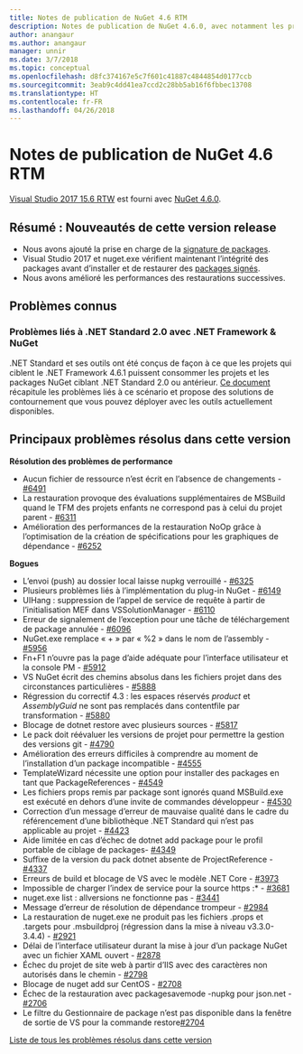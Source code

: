```yaml
---
title: Notes de publication de NuGet 4.6 RTM
description: Notes de publication de NuGet 4.6.0, avec notamment les problèmes connus, les correctifs de bogues, les fonctionnalités ajoutées et les DCR.
author: anangaur
ms.author: anangaur
manager: unnir
ms.date: 3/7/2018
ms.topic: conceptual
ms.openlocfilehash: d8fc374167e5c7f601c41887c4844854d0177ccb
ms.sourcegitcommit: 3eab9c4dd41ea7ccd2c28bb5ab16f6fbbec13708
ms.translationtype: HT
ms.contentlocale: fr-FR
ms.lasthandoff: 04/26/2018
---
```

# <a name="nuget-46-rtm-release-notes"></a>Notes de publication de NuGet 4.6 RTM

[Visual Studio 2017 15.6 RTW](https://www.visualstudio.com/news/releasenotes/vs2017-relnotes) est fourni avec [NuGet 4.6.0](https://dist.nuget.org/win-x86-commandline/v4.6.0/nuget.exe).

## <a name="summary-whats-new-in-this-release"></a>Résumé : Nouveautés de cette version release
* Nous avons ajouté la prise en charge de la [signature de packages](https://docs.microsoft.com/en-us/nuget/create-packages/sign-a-package).  
* Visual Studio 2017 et nuget.exe vérifient maintenant l’intégrité des packages avant d’installer et de restaurer des [packages signés](https://docs.microsoft.com/en-us/nuget/reference/signed-packages-reference).
* Nous avons amélioré les performances des restaurations successives.

## <a name="known-issues"></a>Problèmes connus
### <a name="issues-with-net-standard-20-with-net-framework--nuget"></a>Problèmes liés à .NET Standard 2.0 avec .NET Framework & NuGet 

.NET Standard et ses outils ont été conçus de façon à ce que les projets qui ciblent le .NET Framework 4.6.1 puissent consommer les projets et les packages NuGet ciblant .NET Standard 2.0 ou antérieur. [Ce document](https://github.com/dotnet/standard/issues/481) récapitule les problèmes liés à ce scénario et propose des solutions de contournement que vous pouvez déployer avec les outils actuellement disponibles.

## <a name="top-issues-fixed-in-this-release"></a>Principaux problèmes résolus dans cette version

**Résolution des problèmes de performance**
* Aucun fichier de ressource n’est écrit en l’absence de changements - [#6491](https://github.com/NuGet/Home/issues/6491)
* La restauration provoque des évaluations supplémentaires de MSBuild quand le TFM des projets enfants ne correspond pas à celui du projet parent - [#6311](https://github.com/NuGet/Home/issues/6311)
* Amélioration des performances de la restauration NoOp grâce à l’optimisation de la création de spécifications pour les graphiques de dépendance - [#6252](https://github.com/NuGet/Home/issues/6252)

**Bogues**
* L’envoi (push) au dossier local laisse nupkg verrouillé - [#6325](https://github.com/NuGet/Home/issues/6325)
* Plusieurs problèmes liés à l’implémentation du plug-in NuGet - [#6149](https://github.com/NuGet/Home/issues/6149)
* UIHang : suppression de l’appel de service de requête à partir de l’initialisation MEF dans VSSolutionManager - [#6110](https://github.com/NuGet/Home/issues/6110)
* Erreur de signalement de l’exception pour une tâche de téléchargement de package annulée - [#6096](https://github.com/NuGet/Home/issues/6096)
* NuGet.exe remplace « + » par « %2 » dans le nom de l’assembly - [#5956](https://github.com/NuGet/Home/issues/5956)
* Fn+F1 n’ouvre pas la page d’aide adéquate pour l’interface utilisateur et la console PM - [#5912](https://github.com/NuGet/Home/issues/5912)
* VS NuGet écrit des chemins absolus dans les fichiers projet dans des circonstances particulières - [#5888](https://github.com/NuGet/Home/issues/5888)
* Régression du correctif 4.3 : les espaces réservés $product$ et $AssemblyGuid$ ne sont pas remplacés dans contentfile par transformation - [#5880](https://github.com/NuGet/Home/issues/5880)
* Blocage de dotnet restore avec plusieurs sources - [#5817](https://github.com/NuGet/Home/issues/5817)
* Le pack doit réévaluer les versions de projet pour permettre la gestion des versions git - [#4790](https://github.com/NuGet/Home/issues/4790)
* Amélioration des erreurs difficiles à comprendre au moment de l’installation d’un package incompatible - [#4555](https://github.com/NuGet/Home/issues/4555)
* TemplateWizard nécessite une option pour installer des packages en tant que PackageReferences - [#4549](https://github.com/NuGet/Home/issues/4549)
* Les fichiers props remis par package sont ignorés quand MSBuild.exe est exécuté en dehors d’une invite de commandes développeur - [#4530](https://github.com/NuGet/Home/issues/4530)
* Correction d’un message d’erreur de mauvaise qualité dans le cadre du référencement d’une bibliothèque .NET Standard qui n’est pas applicable au projet - [#4423](https://github.com/NuGet/Home/issues/4423)
* Aide limitée en cas d’échec de dotnet add package pour le profil portable de ciblage de packages- [#4349](https://github.com/NuGet/Home/issues/4349)
* Suffixe de la version du pack dotnet absente de ProjectReference - [#4337](https://github.com/NuGet/Home/issues/4337)
* Erreurs de build et blocage de VS avec le modèle .NET Core - [#3973](https://github.com/NuGet/Home/issues/3973)
* Impossible de charger l’index de service pour la source https :* - [#3681](https://github.com/NuGet/Home/issues/3681)
* nuget.exe list : allversions ne fonctionne pas - [#3441](https://github.com/NuGet/Home/issues/3441)
* Message d’erreur de résolution de dépendance trompeur - [#2984](https://github.com/NuGet/Home/issues/2984)
* La restauration de nuget.exe ne produit pas les fichiers .props et .targets pour .msbuildproj (régression dans la mise à niveau v3.3.0-3.4.4) - [#2921](https://github.com/NuGet/Home/issues/2921)
* Délai de l’interface utilisateur durant la mise à jour d’un package NuGet avec un fichier XAML ouvert - [#2878](https://github.com/NuGet/Home/issues/2878)
* Échec du projet de site web à partir d’IIS avec des caractères non autorisés dans le chemin - [#2798](https://github.com/NuGet/Home/issues/2798)
* Blocage de nuget add sur CentOS - [#2708](https://github.com/NuGet/Home/issues/2708)
* Échec de la restauration avec packagesavemode -nupkg pour json.net - [#2706](https://github.com/NuGet/Home/issues/2706)
* Le filtre du Gestionnaire de package n’est pas disponible dans la fenêtre de sortie de VS pour la commande restore[#2704](https://github.com/NuGet/Home/issues/2704)


[Liste de tous les problèmes résolus dans cette version](https://github.com/NuGet/Home/issues?q=is%3Aissue+is%3Aclosed+milestone%3A%224.6")
